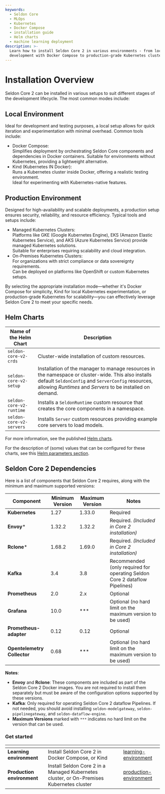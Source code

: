```yaml
---
keywords:
  - Seldon Core
  - MLOps
  - Kubernetes
  - Docker Compose
  - installation guide
  - Helm charts
  - machine learning deployment
description: >-
  Learn how to install Seldon Core 2 in various environments - from local
  development with Docker Compose to production-grade Kubernetes clusters.
---
```


# Installation Overview

Seldon Core 2 can be installed in various setups to suit different stages of the development lifecycle. The most common modes include:

## Local Environment

Ideal for development and testing purposes, a local setup allows for quick iteration and experimentation with minimal overhead. Common tools include:

* Docker Compose:\
  Simplifies deployment by orchestrating Seldon Core components and dependencies in Docker containers. Suitable for environments without Kubernetes, providing a lightweight alternative.
* Kind (Kubernetes IN Docker):\
  Runs a Kubernetes cluster inside Docker, offering a realistic testing environment.\
  Ideal for experimenting with Kubernetes-native features.

## Production Environment

Designed for high-availability and scalable deployments, a production setup ensures security, reliability, and resource efficiency. Typical tools and setups include:

* Managed Kubernetes Clusters:\
  Platforms like GKE (Google Kubernetes Engine), EKS (Amazon Elastic Kubernetes Service), and AKS (Azure Kubernetes Service) provide managed Kubernetes solutions.\
  Suitable for enterprises requiring scalability and cloud integration.
* On-Premises Kubernetes Clusters:\
  For organizations with strict compliance or data sovereignty requirements.\
  Can be deployed on platforms like OpenShift or custom Kubernetes setups.

By selecting the appropriate installation mode—whether it's Docker Compose for simplicity, Kind for local Kubernetes experimentation, or production-grade Kubernetes for scalability—you can effectively leverage Seldon Core 2 to meet your specific needs.

## Helm Charts

| **Name of the Helm Chart** | **Description**                                                                                                                                                                                                        |
| -------------------------- | ---------------------------------------------------------------------------------------------------------------------------------------------------------------------------------------------------------------------- |
| `seldon-core-v2-crds`      | Cluster-wide installation of custom resources.                                                                                                                                                                         |
| `seldon-core-v2-setup`     | Installation of the manager to manage resources in the namespace or cluster-wide. This also installs default `SeldonConfig` and `ServerConfig` resources, allowing _Runtimes_ and _Servers_ to be installed on demand. |
| `seldon-core-v2-runtime`   | Installs a `SeldonRuntime` custom resource that creates the core components in a namespace.                                                                                                                            |
| `seldon-core-v2-servers`   | Installs `Server` custom resources providing example core servers to load models.                                                                                                                                      |

For more information, see the published [Helm charts](https://github.com/SeldonIO/helm-charts).

For the description of (some) values that can be configured for these charts, see this [Helm parameters section](helm/).

## Seldon Core 2 Dependencies

Here is a list of components that Seldon Core 2 requires, along with the minimum and maximum supported versions:

| **Component**               | **Minimum Version** | **Maximum Version** | **Notes**                                                                  |
| --------------------------- | ------------------- | ------------------- | -------------------------------------------------------------------------- |
| **Kubernetes**              | 1.27                | 1.33.0              | Required                                                                   |
| **Envoy**\*                 | 1.32.2              | 1.32.2              | Required. _(Included in Core 2 installation)_                              |
| **Rclone**\*                | 1.68.2              | 1.69.0              | Required. _(Included in Core 2 installation)_                              |
| **Kafka**                   | 3.4                 | 3.8                 | Recommended (only required for operating Seldon Core 2 dataflow Pipelines) |
| **Prometheus**              | 2.0                 | 2.x                 | Optional                                                                   |
| **Grafana**                 | 10.0                | \*\*\*              | Optional (no hard limit on the maximum version to be used)                 |
| **Prometheus-adapter**      | 0.12                | 0.12                | Optional                                                                   |
| **Opentelemetry Collector** | 0.68                | \*\*\*              | Optional (no hard limit on the maximum version to be used)                 |

**Notes**:

* **Envoy** and **Rclone**: These components are included as part of the Seldon Core 2 Docker images. You are not required to install them separately but must be aware of the configuration options supported by these versions.
* **Kafka**: Only required for operating Seldon Core 2 dataflow Pipelines. If not needed, you should avoid installing `seldon-modelgateway`, `seldon-pipelinegateway`, and `seldon-dataflow-engine`.
* **Maximum Versions** marked with `***` indicates no hard limit on the version that can be used.

### Get started

<table data-view="cards"><thead><tr><th></th><th></th><th data-hidden data-card-cover data-type="files"></th><th data-hidden></th><th data-hidden data-card-target data-type="content-ref"></th></tr></thead><tbody><tr><td><strong>Learning environment</strong></td><td>Install Seldon Core 2 in Docker Compose, or Kind</td><td></td><td></td><td><a href="learning-environment/">learning-environment</a></td></tr><tr><td><strong>Production environment</strong></td><td>Install Seldon Core 2 in a Managed Kubernetes cluster, or On-Premises Kubernetes cluster</td><td></td><td></td><td><a href="production-environment/">production-environment</a></td></tr></tbody></table>
